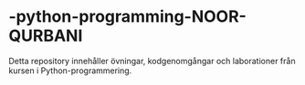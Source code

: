 # -python-programming-NOOR-QURBANI

Detta repository innehåller övningar, kodgenomgångar och laborationer från kursen i Python-programmering.
